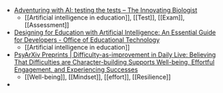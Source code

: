 - [Adventuring with AI: testing the tests – The Innovating Biologist](https://theinnovatingbiologist.wordpress.com/2024/07/10/adventuring-with-ai-testing-the-tests/?trk=feed-detail_comments-list_comment-text)
	- [[Artificial intelligence in education]], [[Test]], [[Exam]], [[Assessment]]
- [Designing for Education with Artificial Intelligence: An Essential Guide for Developers - Office of Educational Technology](https://tech.ed.gov/designing-for-education-with-artificial-intelligence/)
	- [[Artificial intelligence in education]]
- [PsyArXiv Preprints | Difficulty-as-improvement in Daily Live: Believing That Difficulties are Character-building Supports Well-being, Effortful Engagement, and Experiencing Successes](https://osf.io/preprints/psyarxiv/4py95)
	- [[Well-being]], [[Mindset]], [[effort]], [[Resilience]]
-